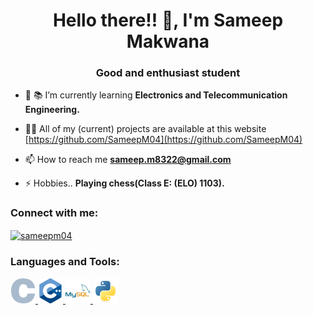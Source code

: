<h1 align="center">Hello there!! 👋, I'm Sameep Makwana</h1>
<h3 align="center">Good and enthusiast student</h3>

- 🌱 📚 I’m currently learning **Electronics and Telecommunication Engineering.**

- 👨‍💻 All of my (current) projects are available at this website [https://github.com/SameepM04](https://github.com/SameepM04)

- 📫 How to reach me **sameep.m8322@gmail.com**

- ⚡ Hobbies.. **Playing chess(Class E: (ELO) 1103).**

<h3 align="left">Connect with me:</h3>
<p align="left">
<a href="https://linkedin.com/in/sameepm04" target="blank"><img align="center" src="https://raw.githubusercontent.com/rahuldkjain/github-profile-readme-generator/master/src/images/icons/Social/linked-in-alt.svg" alt="sameepm04" height="30" width="40" /></a>
</p>

<h3 align="left">Languages and Tools:</h3>
<p align="left"> <a href="https://www.cprogramming.com/" target="_blank" rel="noreferrer"> <img src="https://raw.githubusercontent.com/devicons/devicon/master/icons/c/c-original.svg" alt="c" width="40" height="40"/> </a> <a href="https://www.w3schools.com/cpp/" target="_blank" rel="noreferrer"> <img src="https://raw.githubusercontent.com/devicons/devicon/master/icons/cplusplus/cplusplus-original.svg" alt="cplusplus" width="40" height="40"/> </a> <a href="https://www.mysql.com/" target="_blank" rel="noreferrer"> <img src="https://raw.githubusercontent.com/devicons/devicon/master/icons/mysql/mysql-original-wordmark.svg" alt="mysql" width="40" height="40"/> </a> <a href="https://www.python.org" target="_blank" rel="noreferrer"> <img src="https://raw.githubusercontent.com/devicons/devicon/master/icons/python/python-original.svg" alt="python" width="40" height="40"/> </a> </p>
